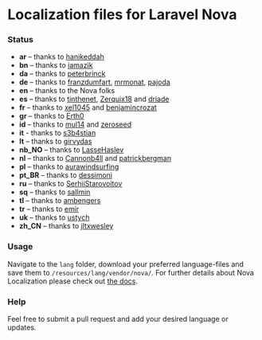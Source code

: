 # Localization files for Laravel Nova

### Status
* **ar** – thanks to [hanikeddah](https://github.com/hanikeddah)
* **bn** – thanks to [iamazik](https://github.com/iamazik)
* **da** – thanks to [peterbrinck](https://github.com/peterbrinck)
* **de** – thanks to [franzdumfart](https://github.com/franzdumfart), [mrmonat](https://github.com/mrmonat), [pajoda](https://github.com/pajoda)
* **en** – thanks to the Nova folks
* **es** – thanks to [tinthenet](https://github.com/tinthenet), [Zerquix18](https://github.com/Zerquix18) and [driade](https://github.com/driade)
* **fr** – thanks to [xel1045](https://github.com/xel1045) and [benjamincrozat](https://github.com/benjamincrozat)
* **gr** – thanks to [Erth0](https://github.com/Erth0)
* **id** – thanks to [mul14](https://github.com/mul14) and [zeroseed](https://github.com/zeroseed)
* **it** - thanks to [s3b4stian](https://github.com/s3b4stian)
* **lt** – thanks to [girvydas](https://github.com/girvydas)
* **nb_NO** – thanks to [LasseHaslev](https://github.com/LasseHaslev)
* **nl** – thanks to [Cannonb4ll](https://github.com/Cannonb4ll) and [patrickbergman](https://github.com/patrickbergman)
* **pl** – thanks to [aurawindsurfing](https://github.com/aurawindsurfing)
* **pt_BR** – thanks to [dessimoni](https://github.com/dessimoni)
* **ru** – thanks to [SerhiiStarovoitov](https://github.com/SerhiiStarovoitov)
* **sq** – thanks to [sallmin](https://github.com/sallmin)
* **tl** – thanks to [ambengers](https://github.com/ambengers)
* **tr** – thanks to [emir](https://github.com/emir)
* **uk** – thanks to [ustych](https://github.com/ustych)
* **zh_CN** – thanks to [jltxwesley](https://github.com/jltxwesley)

### Usage
Navigate to the `lang` folder, download your preferred language-files and save them to `/resources/lang/vendor/nova/`.
For further details about Nova Localization please check out [the docs](https://nova.laravel.com/docs/1.0/customization/localization.html).

### Help
Feel free to submit a pull request and add your desired language or updates.
